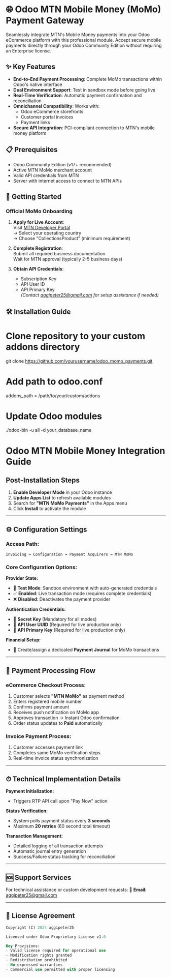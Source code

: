 # 🌐 Odoo MTN Mobile Money (MoMo) Payment Gateway

Seamlessly integrate MTN's Mobile Money payments into your Odoo eCommerce platform with this professional module. Accept secure mobile payments directly through your Odoo Community Edition without requiring an Enterprise license.

## ✨ Key Features

- **End-to-End Payment Processing**: Complete MoMo transactions within Odoo's native interface
- **Dual Environment Support**: Test in sandbox mode before going live
- **Real-Time Verification**: Automatic payment confirmation and reconciliation
- **Omnichannel Compatibility**: Works with:
  - Odoo eCommerce storefronts
  - Customer portal invoices
  - Payment links
- **Secure API Integration**: PCI-compliant connection to MTN's mobile money platform

## 📋 Prerequisites

- Odoo Community Edition (v17+ recommended)
- Active MTN MoMo merchant account
- Valid API credentials from MTN
- Server with internet access to connect to MTN APIs

## 🚀 Getting Started

### Official MoMo Onboarding

1. **Apply for Live Account**:  
   Visit [MTN Developer Portal](https://momodeveloper.mtn.com/golive)  
   → Select your operating country  
   → Choose "CollectionsProduct" (minimum requirement)

2. **Complete Registration**:  
   Submit all required business documentation  
   Wait for MTN approval (typically 2-5 business days)

3. **Obtain API Credentials**:  
   - Subscription Key  
   - API User ID  
   - API Primary Key  
   *(Contact aggipeter25@gmail.com for setup assistance if needed)*

## 🛠 Installation Guide

# Clone repository to your custom addons directory
git clone https://github.com/yourusername/odoo_momo_payments.git

# Add path to odoo.conf
addons_path = /path/to/your/custom/addons

# Update Odoo modules
./odoo-bin -u all -d your_database_name
# Odoo MTN Mobile Money Integration Guide

## Post-Installation Steps

1. **Enable Developer Mode** in your Odoo instance
2. **Update Apps List** to refresh available modules
3. Search for **"MTN MoMo Payments"** in the Apps menu
4. Click **Install** to activate the module

---

## ⚙ Configuration Settings

### Access Path:
`Invoicing → Configuration → Payment Acquirers → MTN MoMo`

### Core Configuration Options:

**Provider State:**
- 🧪 **Test Mode**: Sandbox environment with auto-generated credentials
- ✅ **Enabled**: Live transaction mode (requires complete credentials)
- ❌ **Disabled**: Deactivates the payment provider

**Authentication Credentials:**
- 🔑 **Secret Key** (Mandatory for all modes)
- 👤 **API User UUID** (Required for live production only)
- 🔐 **API Primary Key** (Required for live production only)

**Financial Setup:**
- 📒 Create/assign a dedicated **Payment Journal** for MoMo transactions

---

## 🔄 Payment Processing Flow

### eCommerce Checkout Process:
1. Customer selects **"MTN MoMo"** as payment method
2. Enters registered mobile number
3. Confirms payment amount
4. Receives push notification on MoMo app
5. Approves transaction → Instant Odoo confirmation
6. Order status updates to **Paid** automatically

### Invoice Payment Process:
1. Customer accesses payment link
2. Completes same MoMo verification steps
3. Real-time invoice status synchronization

---

## ⏱ Technical Implementation Details

**Payment Initialization:**
- Triggers RTP API call upon "Pay Now" action

**Status Verification:**
- System polls payment status every **3 seconds**
- Maximum **20 retries** (60 second total timeout)

**Transaction Management:**
- Detailed logging of all transaction attempts
- Automatic journal entry generation
- Success/Failure status tracking for reconciliation

---

## 🆘 Support Services

For technical assistance or custom development requests:
📧 **Email:** [aggipeter25@gmail.com](mailto:aggipeter25@gmail.com)

---

## 📜 License Agreement

```sql
Copyright (C) 2024 aggipeter25

Licensed under Odoo Proprietary License v1.0

Key Provisions:
- Valid license required for operational use
- Modification rights granted
- Redistribution prohibited
- No expressed warranties
- Commercial use permitted with proper licensing
